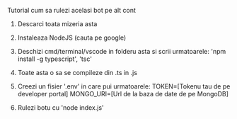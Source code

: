 Tutorial cum sa rulezi acelasi bot pe alt cont

1. Descarci toata mizeria asta
2. Instaleaza NodeJS (cauta pe google)
2. Deschizi cmd/terminal/vscode in folderu asta si scrii urmatoarele: 'npm install -g typescript', 'tsc'
3. Toate asta o sa se compileze din .ts in .js
4. Creezi un fisier '.env' in care pui urmatoarele: 
TOKEN=[Tokenu tau de pe developer portal]
MONGO_URI=[Url de la baza de date de pe MongoDB]

5. Rulezi botu cu 'node index.js'

